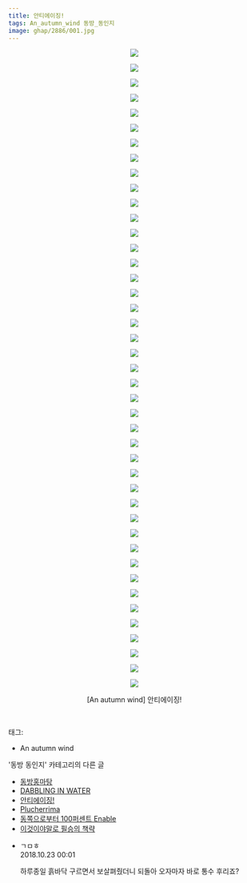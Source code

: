 ```yaml
---
title: 안티에이징!
tags: An_autumn_wind 동방_동인지
image: ghap/2886/001.jpg
---
```

<div class="article">
<p style="text-align: center; clear: none; float: none;"><img src="{{ site.nasurl }}/ghap/2886/001.jpg"/></p>
<p style="text-align: center; clear: none; float: none;"><img src="{{ site.nasurl }}/ghap/2886/002.jpg"/></p>
<p style="text-align: center; clear: none; float: none;"><img src="{{ site.nasurl }}/ghap/2886/003.jpg"/></p>
<p style="text-align: center; clear: none; float: none;"><img src="{{ site.nasurl }}/ghap/2886/004.jpg"/></p>
<p style="text-align: center; clear: none; float: none;"><img src="{{ site.nasurl }}/ghap/2886/005.jpg"/></p>
<p style="text-align: center; clear: none; float: none;"><img src="{{ site.nasurl }}/ghap/2886/006.jpg"/></p>
<p style="text-align: center; clear: none; float: none;"><img src="{{ site.nasurl }}/ghap/2886/007.jpg"/></p>
<p style="text-align: center; clear: none; float: none;"><img src="{{ site.nasurl }}/ghap/2886/008.jpg"/></p>
<p style="text-align: center; clear: none; float: none;"><img src="{{ site.nasurl }}/ghap/2886/009.jpg"/></p>
<p style="text-align: center; clear: none; float: none;"><img src="{{ site.nasurl }}/ghap/2886/010.jpg"/></p>
<p style="text-align: center; clear: none; float: none;"><img src="{{ site.nasurl }}/ghap/2886/011.jpg"/></p>
<p style="text-align: center; clear: none; float: none;"><img src="{{ site.nasurl }}/ghap/2886/012.jpg"/></p>
<p style="text-align: center; clear: none; float: none;"><img src="{{ site.nasurl }}/ghap/2886/013.jpg"/></p>
<p style="text-align: center; clear: none; float: none;"><img src="{{ site.nasurl }}/ghap/2886/014.jpg"/></p>
<p style="text-align: center; clear: none; float: none;"><img src="{{ site.nasurl }}/ghap/2886/015.jpg"/></p>
<p style="text-align: center; clear: none; float: none;"><img src="{{ site.nasurl }}/ghap/2886/016.jpg"/></p>
<p style="text-align: center; clear: none; float: none;"><img src="{{ site.nasurl }}/ghap/2886/017.jpg"/></p>
<p style="text-align: center; clear: none; float: none;"><img src="{{ site.nasurl }}/ghap/2886/018.jpg"/></p>
<p style="text-align: center; clear: none; float: none;"><img src="{{ site.nasurl }}/ghap/2886/019.jpg"/></p>
<p style="text-align: center; clear: none; float: none;"><img src="{{ site.nasurl }}/ghap/2886/020.jpg"/></p>
<p style="text-align: center; clear: none; float: none;"><img src="{{ site.nasurl }}/ghap/2886/021.jpg"/></p>
<p style="text-align: center; clear: none; float: none;"><img src="{{ site.nasurl }}/ghap/2886/022.jpg"/></p>
<p style="text-align: center; clear: none; float: none;"><img src="{{ site.nasurl }}/ghap/2886/023.jpg"/></p>
<p style="text-align: center; clear: none; float: none;"><img src="{{ site.nasurl }}/ghap/2886/024.jpg"/></p>
<p style="text-align: center; clear: none; float: none;"><img src="{{ site.nasurl }}/ghap/2886/025.jpg"/></p>
<p style="text-align: center; clear: none; float: none;"><img src="{{ site.nasurl }}/ghap/2886/026.jpg"/></p>
<p style="text-align: center; clear: none; float: none;"><img src="{{ site.nasurl }}/ghap/2886/027.jpg"/></p>
<p style="text-align: center; clear: none; float: none;"><img src="{{ site.nasurl }}/ghap/2886/028.jpg"/></p>
<p style="text-align: center; clear: none; float: none;"><img src="{{ site.nasurl }}/ghap/2886/029.jpg"/></p>
<p style="text-align: center; clear: none; float: none;"><img src="{{ site.nasurl }}/ghap/2886/030.jpg"/></p>
<p style="text-align: center; clear: none; float: none;"><img src="{{ site.nasurl }}/ghap/2886/031.jpg"/></p>
<p style="text-align: center; clear: none; float: none;"><img src="{{ site.nasurl }}/ghap/2886/032.jpg"/></p>
<p style="text-align: center; clear: none; float: none;"><img src="{{ site.nasurl }}/ghap/2886/033.jpg"/></p>
<p style="text-align: center; clear: none; float: none;"><img src="{{ site.nasurl }}/ghap/2886/034.jpg"/></p>
<p style="text-align: center; clear: none; float: none;"><img src="{{ site.nasurl }}/ghap/2886/035.jpg"/></p>
<p style="text-align: center; clear: none; float: none;"><img src="{{ site.nasurl }}/ghap/2886/036.jpg"/></p>
<p style="text-align: center; clear: none; float: none;"><img src="{{ site.nasurl }}/ghap/2886/037.jpg"/></p>
<p style="text-align: center; clear: none; float: none;"><img src="{{ site.nasurl }}/ghap/2886/038.jpg"/></p>
<p style="text-align: center; clear: none; float: none;"><img src="{{ site.nasurl }}/ghap/2886/039.jpg"/></p>
<p style="text-align: center; clear: none; float: none;"><img src="{{ site.nasurl }}/ghap/2886/040.jpg"/></p>
<p style="text-align: center; clear: none; float: none;"><img src="{{ site.nasurl }}/ghap/2886/041.jpg"/></p>
<p style="text-align: center; clear: none; float: none;"><img src="{{ site.nasurl }}/ghap/2886/042.jpg"/></p>
<p style="text-align: center; clear: none; float: none;"><img src="{{ site.nasurl }}/ghap/2886/043.jpg"/></p>
<p style="text-align: center; clear: none; float: none;">[An autumn wind] 안티에이징!</p>
<p><br/></p>
</div><div class="tagTrail">
<p>태그: </p>
<ul>
<li>An autumn wind</li>
</ul>
</div><div class="another">
<p>'동방 동인지' 카테고리의 다른 글</p>
<ul>
<li><a href="/2016-12-12-ghap_2889">동방홍마탕</a></li>
<li><a href="/2016-12-12-ghap_2887">DABBLING IN WATER</a></li>
<li><a href="/2016-12-12-ghap_2886">안티에이징!</a></li>
<li><a href="/2016-12-10-ghap_2885">Plucherrima</a></li>
<li><a href="/2016-12-10-ghap_2884">동쪽으로부터 100퍼센트 Enable</a></li>
<li><a href="/2016-12-10-ghap_2883">이것이야말로 필승의 책략</a></li>
</ul>
</div><div class="cb_module cb_fluid">
<div class="cb_wrt cb_profile">
<div class="comment">
<ul>
<li class="cb_thumb_off" id="comment15359957">
<div class="cb_comment_area">
<div class="cb_info_area">
<div class="cb_section">
<span class="cb_nick_name">ㄱㅁㅎ</span>
</div>
<div class="cb_section">
<span class="cb_date">2018.10.23 00:01 </span>
</div>
</div>
<div class="cb_dsc_comment">
<p class="cb_dsc">
											하루종일 흙바닥 구르면서 보살펴줬더니 되돌아 오자마자 바로 통수 후리죠?
										</p>
</div>
</div></li>
</ul>
</div>
</div><!-- commentList close -->
</div>